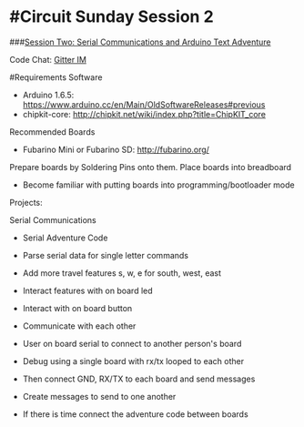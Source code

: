 #Circuit Sunday Session 2
====
###[Session Two: Serial Communications and Arduino Text Adventure](week2)

Code Chat: [Gitter IM](https://gitter.im/fubarlabs/codechat?utm_source=share-link&utm_medium=link&utm_campaign=share-link)

#Requirements
Software
* Arduino 1.6.5: https://www.arduino.cc/en/Main/OldSoftwareReleases#previous
* chipkit-core: http://chipkit.net/wiki/index.php?title=ChipKIT_core

Recommended Boards
* Fubarino Mini or Fubarino SD: http://fubarino.org/

Prepare boards by Soldering Pins onto them.
Place boards into breadboard

* Become familiar with putting boards into programming/bootloader mode

Projects:

Serial Communications
* Serial Adventure Code
 * Parse serial data for single letter commands 
 * Add more travel features s, w, e for south, west, east
 * Interact features with on board led 
 * Interact with on board button

* Communicate with each other
 * User on board serial to connect to another person's board
 * Debug using a single board with rx/tx looped to each other
 * Then connect GND, RX/TX to each board and send messages
 * Create messages to send to one another

* If there is time connect the adventure code between boards





